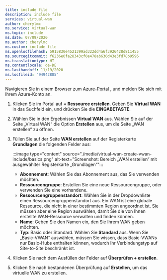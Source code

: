 ```yaml
---
title: include file
description: include file
services: virtual-wan
author: cherylmc
ms.service: virtual-wan
ms.topic: include
ms.date: 07/09/2020
ms.author: cherylmc
ms.custom: include file
ms.openlocfilehash: 5915830e4521399ad322dd4a6f3926428d811455
ms.sourcegitcommit: f6236e0fa28343cf0e478ab630d43e3fd78b9596
ms.translationtype: HT
ms.contentlocale: de-DE
ms.lasthandoff: 11/19/2020
ms.locfileid: "94942885"
---
```

Navigieren Sie in einem Browser zum [Azure-Portal](https://portal.azure.com) , und melden Sie sich mit Ihrem Azure-Konto an.

1. Klicken Sie im Portal auf **+ Ressource erstellen**. Geben Sie **Virtual WAN** in das Suchfeld ein, und drücken Sie die **EINGABETASTE**.
1. Wählen Sie in den Ergebnissen **Virtual WAN** aus. Wählen Sie auf der Seite „Virtual WAN“ die Option **Erstellen** aus, um die Seite „WAN erstellen“ zu öffnen.
1. Füllen Sie auf der Seite **WAN erstellen** auf der Registerkarte **Grundlagen** die folgenden Felder aus:

   :::image type="content" source="./media/virtual-wan-create-vwan-include/basics.png" alt-text="Screenshot: Bereich „WAN erstellen“ mit ausgewählter Registerkarte „Grundlagen“":::

   * **Abonnement**: Wählen Sie das Abonnement aus, das Sie verwenden möchten.
   * **Ressourcengruppe**: Erstellen Sie eine neue Ressourcengruppe, oder verwenden Sie eine vorhandene.
   * **Ressourcengruppenstandort**: Wählen Sie in der Dropdownliste einen Ressourcengruppenstandort aus. Ein WAN ist eine globale Ressource, die nicht in einer bestimmten Region angeordnet ist. Sie müssen aber eine Region auswählen, damit Sie die von Ihnen erstellte WAN-Ressource verwalten und finden können.
   * **Name**: Geben Sie den Namen ein, den Sie Ihrem WAN geben möchten.
   * **Typ**: Basic oder Standard. Wählen Sie **Standard** aus. Wenn Sie „Basic-VWAN“ auswählen, müssen Sie wissen, dass Basic-VWANs nur Basic-Hubs enthalten können, wodurch Ihr Verbindungstyp auf Site-to-Site beschränkt ist.
1. Klicken Sie nach dem Ausfüllen der Felder auf **Überprüfen + erstellen**.
1. Klicken Sie nach bestandenen Überprüfung auf **Erstellen**, um das virtuelle WAN zu erstellen.
